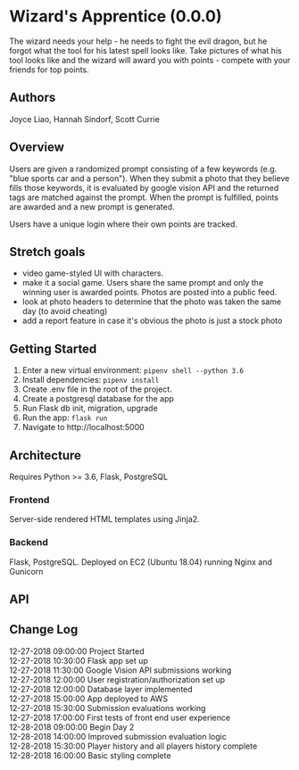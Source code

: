 # Wizard's Apprentice (0.0.0)
The wizard needs your help - he needs to fight the evil dragon, but he forgot what the tool for his latest spell looks like. Take pictures of what his tool looks like and the wizard will award you with points - compete with your friends for top points.

## Authors
Joyce Liao, Hannah Sindorf, Scott Currie

## Overview
Users are given a randomized prompt consisting of a few keywords (e.g. "blue sports car and a person"). When they submit a photo that they believe fills those keywords, it is evaluated by google vision API and the returned tags are matched against the prompt. When the prompt is fulfilled, points are awarded and a new prompt is generated.

Users have a unique login where their own points are tracked.

## Stretch goals
- video game-styled UI with characters.
- make it a social game. Users share the same prompt and only the winning user is awarded points. Photos are posted into a public feed.
- look at photo headers to determine that the photo was taken the same day (to avoid cheating)
- add a report feature in case it's obvious the photo is just a stock photo


## Getting Started
1. Enter a new virtual environment: `pipenv shell --python 3.6`
2. Install dependencies: `pipenv install`
3. Create .env file in the root of the project.
4. Create a postgresql database for the app
5. Run Flask db init, migration, upgrade
6. Run the app: `flask run`
7. Navigate to http://localhost:5000


## Architecture
Requires Python >= 3.6, Flask, PostgreSQL

### Frontend
Server-side rendered HTML templates using Jinja2.

### Backend
Flask, PostgreSQL. Deployed on EC2 (Ubuntu 18.04) running Nginx and Gunicorn

## API
<!-- Provide detailed instructions for your applications usage. This should include any methods or endpoints available to the user/client/developer. Each section should be formatted to provide clear syntax for usage, example calls including input data requirements and options, and example responses or return values. -->


## Change Log
12-27-2018    09:00:00    Project Started  
12-27-2018    10:30:00    Flask app set up  
12-27-2018    11:30:00    Google Vision API submissions working  
12-27-2018    12:00:00    User registration/authorization set up  
12-27-2018    12:00:00    Database layer implemented  
12-27-2018    15:00:00    App deployed to AWS  
12-27-2018    15:30:00    Submission evaluations working  
12-27-2018    17:00:00    First tests of front end user experience  
12-28-2018    09:00:00    Begin Day 2  
12-28-2018    14:00:00    Improved submission evaluation logic  
12-28-2018    15:30:00    Player history and all players history complete  
12-28-2018    16:00:00    Basic styling complete  
